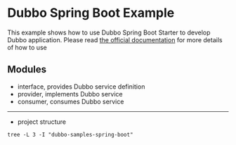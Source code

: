 # Dubbo Spring Boot Example

This example shows how to use Dubbo Spring Boot Starter to develop Dubbo application. Please read [the official documentation]() for more details of how to use

## Modules
* interface, provides Dubbo service definition
* provider, implements Dubbo service
* consumer, consumes Dubbo service

<hr>

- project structure
```
tree -L 3 -I "dubbo-samples-spring-boot"
```


